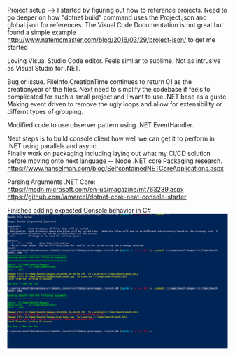      
     
Project setup --> I started by figuring out how to reference projects.
Need to go deeper on how "dotnet build" command uses the Project.json and global.json for references.
The Visual Code Documentation is not great but found a simple example http://www.natemcmaster.com/blog/2016/03/29/project-json/ to get me started


Loving Visual Studio Code editor.   Feels similar to sublime.   Not as intrusive as Visual Studio for .NET. 

Bug or issue.  FileInfo.CreationTime continues to return 01 as the creationyear of the files.
Next need to simplify the codebase if feels to complicated for such a small project and I want to use .NET base as a guide
Making event driven to remove the ugly loops and allow for extensibility or differnt types of grouping.

Modified code to use observer pattern using .NET EventHandler.  

Next steps is to build console client how well we can get it to perform in .NET using parallels and async.  
Finally work on packaging including laying out what my CI/CD solution before moving onto next language -- Node
.NET core Packaging research.  https://www.hanselman.com/blog/SelfcontainedNETCoreApplications.aspx

Parsing Arguments .NET Core:  
https://msdn.microsoft.com/en-us/magazine/mt763239.aspx
https://github.com/iamarcel/dotnet-core-neat-console-starter

Finished adding expected Console behavior in C#
![alt tag](https://github.com/jbrach/smooth/blob/master/stuff/smoothconsole_core.png?raw=true) 

